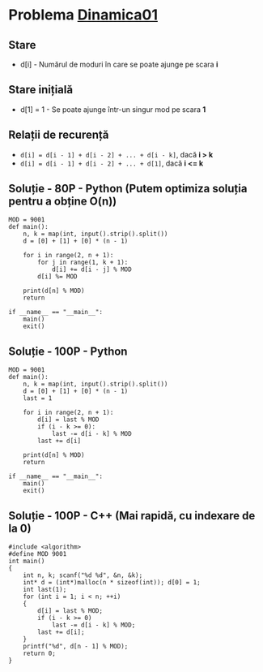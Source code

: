 # Problema [Dinamica01](https://www.pbinfo.ro/probleme/2259/dinamica01)

## Stare
- d[i] - Numărul de moduri în care se poate ajunge pe scara <b>i</b>

## Stare inițială
- d[1] = 1 - Se poate ajunge într-un singur mod pe scara <b>1</b>

## Relații de recurență
- `d[i] = d[i - 1] + d[i - 2] + ... + d[i - k]`, dacă <b>i > k</b>
- `d[i] = d[i - 1] + d[i - 2] + ... + d[1]`, dacă <b>i <= k</b>

## Soluție - 80P - Python (Putem optimiza soluția pentru a obține O(n))
```
MOD = 9001
def main():
    n, k = map(int, input().strip().split())
    d = [0] + [1] + [0] * (n - 1)

    for i in range(2, n + 1):
        for j in range(1, k + 1):
            d[i] += d[i - j] % MOD
        d[i] %= MOD

    print(d[n] % MOD)
    return

if __name__ == "__main__":
    main()
    exit()
```

## Soluție - 100P - Python
```
MOD = 9001
def main():
    n, k = map(int, input().strip().split())
    d = [0] + [1] + [0] * (n - 1)
    last = 1

    for i in range(2, n + 1):
        d[i] = last % MOD
        if (i - k >= 0):
            last -= d[i - k] % MOD
        last += d[i]
        
    print(d[n] % MOD)
    return

if __name__ == "__main__":
    main()
    exit()
```

## Soluție - 100P - C++ (Mai rapidă, cu indexare de la 0)
```
#include <algorithm>
#define MOD 9001
int main()
{
	int n, k; scanf("%d %d", &n, &k);
	int* d = (int*)malloc(n * sizeof(int)); d[0] = 1;
	int last(1);
	for (int i = 1; i < n; ++i)
	{
		d[i] = last % MOD;
		if (i - k >= 0)
			last -= d[i - k] % MOD;
		last += d[i];
	}
	printf("%d", d[n - 1] % MOD);
	return 0;
}
```